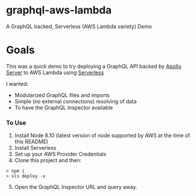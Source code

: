 # graphql-aws-lambda
A GraphQL backed, Serverless (AWS Lambda variety) Demo

# Goals
This was a quick demo to try deploying a GraphQL API backed by [Apollo Server](https://www.apollographql.com/docs/apollo-server/servers/lambda.html) to AWS Lambda using [Serverless](https://serverless.com/)

I wanted:
 * Modularized GraphQL files and imports
 * Simple (no external connections) resolving of data
 * To have the GraphQL Inspector available
 
### To Use
1. Install Node 8.10 (latest version of node supported by AWS at the time of this README)
2. Install Serverless
3. Set up your AWS Provider Credentials
4. Clone this project and then:

```
> npm i
> sls deploy -v
```

5. Open the GraphQL Inspector URL and query away.
